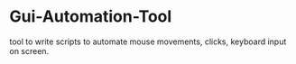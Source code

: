 # Gui-Automation-Tool
tool to write scripts to automate mouse movements, clicks, keyboard input on screen.
